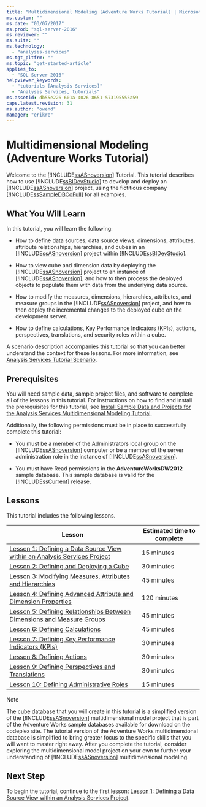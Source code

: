 ```yaml
---
title: "Multidimensional Modeling (Adventure Works Tutorial) | Microsoft Docs"
ms.custom: ""
ms.date: "03/07/2017"
ms.prod: "sql-server-2016"
ms.reviewer: ""
ms.suite: ""
ms.technology: 
  - "analysis-services"
ms.tgt_pltfrm: ""
ms.topic: "get-started-article"
applies_to: 
  - "SQL Server 2016"
helpviewer_keywords: 
  - "tutorials [Analysis Services]"
  - "Analysis Services, tutorials"
ms.assetid: db55e226-601a-4026-8651-573195555a59
caps.latest.revision: 31
ms.author: "owend"
manager: "erikre"
---
```

# Multidimensional Modeling (Adventure Works Tutorial)
Welcome to the [!INCLUDE[ssASnoversion](../../analysis-services/includes/ssasnoversion-md.md)] Tutorial. This tutorial describes how to use [!INCLUDE[ssBIDevStudio](../../analysis-services/includes/ssbidevstudio-md.md)] to develop and deploy an [!INCLUDE[ssASnoversion](../../analysis-services/includes/ssasnoversion-md.md)] project, using the fictitious company [!INCLUDE[ssSampleDBCoFull](../../analysis-services/data-mining/includes/sssampledbcofull-md.md)] for all examples.  
  
## What You Will Learn  
In this tutorial, you will learn the following:  
  
-   How to define data sources, data source views, dimensions, attributes, attribute relationships, hierarchies, and cubes in an [!INCLUDE[ssASnoversion](../../analysis-services/includes/ssasnoversion-md.md)] project within [!INCLUDE[ssBIDevStudio](../../analysis-services/includes/ssbidevstudio-md.md)].  
  
-   How to view cube and dimension data by deploying the [!INCLUDE[ssASnoversion](../../analysis-services/includes/ssasnoversion-md.md)] project to an instance of [!INCLUDE[ssASnoversion](../../analysis-services/includes/ssasnoversion-md.md)], and how to then process the deployed objects to populate them with data from the underlying data source.  
  
-   How to modify the measures, dimensions, hierarchies, attributes, and measure groups in the [!INCLUDE[ssASnoversion](../../analysis-services/includes/ssasnoversion-md.md)] project, and how to then deploy the incremental changes to the deployed cube on the development server.  
  
-   How to define calculations, Key Performance Indicators (KPIs), actions, perspectives, translations, and security roles within a cube.  
  
A scenario description accompanies this tutorial so that you can better understand the context for these lessons. For more information, see [Analysis Services Tutorial Scenario](../../analysis-services/tutorials/analysis-services-tutorial-scenario.md).  
  
## Prerequisites  
You will need sample data, sample project files, and software to complete all of the lessons in this tutorial. For instructions on how to find and install the prerequisites for this tutorial, see [Install Sample Data and Projects for the Analysis Services Multidimensional Modeling Tutorial](../Topic/Install%20Sample%20Data%20and%20Projects%20for%20the%20Analysis%20Services%20Multidimensional%20Modeling%20Tutorial.md).  
  
Additionally, the following permissions must be in place to successfully complete this tutorial:  
  
-   You must be a member of the Administrators local group on the [!INCLUDE[ssASnoversion](../../analysis-services/includes/ssasnoversion-md.md)] computer or be a member of the server administration role in the instance of [!INCLUDE[ssASnoversion](../../analysis-services/includes/ssasnoversion-md.md)].  
  
-   You must have Read permissions in the **AdventureWorksDW2012** sample database. This sample database is valid for the [!INCLUDE[ssCurrent](../../advanced-analytics/r-services/includes/sscurrent-md.md)] release.  
  
## Lessons  
This tutorial includes the following lessons.  
  
|Lesson|Estimated time to complete|  
|----------|------------------------------|  
|[Lesson 1: Defining a Data Source View within an Analysis Services Project](../../analysis-services/tutorials/lesson-1-defining-a-data-source-view-within-an-analysis-services-project.md)|15 minutes|  
|[Lesson 2: Defining and Deploying a Cube](../../analysis-services/tutorials/lesson-2-defining-and-deploying-a-cube.md)|30 minutes|  
|[Lesson 3: Modifying Measures, Attributes and Hierarchies](../../analysis-services/tutorials/lesson-3-modifying-measures-attributes-and-hierarchies.md)|45 minutes|  
|[Lesson 4: Defining Advanced Attribute and Dimension Properties](../../analysis-services/tutorials/lesson-4-defining-advanced-attribute-and-dimension-properties.md)|120 minutes|  
|[Lesson 5: Defining Relationships Between Dimensions and Measure Groups](../../analysis-services/tutorials/lesson-5-defining-relationships-between-dimensions-and-measure-groups.md)|45 minutes|  
|[Lesson 6: Defining Calculations](../../analysis-services/tutorials/lesson-6-defining-calculations.md)|45 minutes|  
|[Lesson 7: Defining Key Performance Indicators &#40;KPIs&#41;](../../analysis-services/tutorials/lesson-7-defining-key-performance-indicators-kpis.md)|30 minutes|  
|[Lesson 8: Defining Actions](../../analysis-services/tutorials/lesson-8-defining-actions.md)|30 minutes|  
|[Lesson 9: Defining Perspectives and Translations](../../analysis-services/tutorials/lesson-9-defining-perspectives-and-translations.md)|30 minutes|  
|[Lesson 10: Defining Administrative Roles](../../analysis-services/tutorials/lesson-10-defining-administrative-roles.md)|15 minutes|  
  
> [!NOTE]  
> The cube database that you will create in this tutorial is a simplified version of the [!INCLUDE[ssASnoversion](../../analysis-services/includes/ssasnoversion-md.md)] multidimensional model project that is part of the Adventure Works sample databases available for download on the codeplex site. The tutorial version of the Adventure Works multidimensional database is simplified to bring greater focus to the specific skills that you will want to master right away. After you complete the tutorial, consider exploring the multidimensional model project on your own to further your understanding of [!INCLUDE[ssASnoversion](../../analysis-services/includes/ssasnoversion-md.md)] multidimensional modeling.  
  
## Next Step  
To begin the tutorial, continue to the first lesson: [Lesson 1: Defining a Data Source View within an Analysis Services Project](../../analysis-services/tutorials/lesson-1-defining-a-data-source-view-within-an-analysis-services-project.md).  
  
  
  
